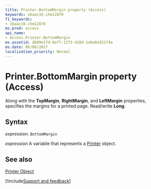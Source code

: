 ```yaml
---
title: Printer.BottomMargin property (Access)
keywords: vbaac10.chm12870
f1_keywords:
- vbaac10.chm12870
ms.prod: access
api_name:
- Access.Printer.BottomMargin
ms.assetid: db09e17d-8ef7-12f3-428d-1e6a0a551f4a
ms.date: 06/08/2017
localization_priority: Normal
---
```



# Printer.BottomMargin property (Access)

Along with the  **TopMargin**, **RightMargin**, and **LeftMargin** properties, specifies the margins for a printed page. Read/write **Long**.


## Syntax

_expression_. `BottomMargin`

_expression_ A variable that represents a [Printer](Access.Printer.md) object.


## See also


[Printer Object](Access.Printer.md)

[!include[Support and feedback](~/includes/feedback-boilerplate.md)]
